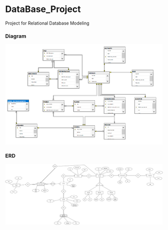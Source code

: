 # DataBase_Project
Project for Relational Database Modeling 

### Diagram
![SQL Server Diagram](/Diagrams/MyTransport_SQLServer_Diagram.jpg)


### ERD
![Entity-relation diagram](/Diagrams/projetoBD_DER_2.jpg)
